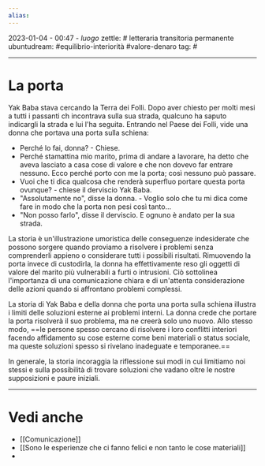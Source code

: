 ```yaml
---
alias: 
---
```

2023-01-04 - 00:47 - *luogo*
zettle: # letteraria transitoria permanente
ubuntudream: #equilibrio-interiorità #valore-denaro 
tag: #

---
# La porta
Yak Baba stava cercando la Terra dei Folli. Dopo aver chiesto per molti mesi a tutti i passanti ch incontrava sulla sua strada, qualcuno ha saputo indicargli la strada e lui l'ha seguita. Entrando nel Paese dei Folli, vide una donna che portava una porta sulla schiena:

- Perché lo fai, donna? - Chiese.
- Perché stamattina mio marito, prima di andare a lavorare, ha detto che aveva lasciato a casa cose di valore e che non dovevo far entrare nessuno. Ecco perché porto con me la porta; così nessuno può passare.
- Vuoi che ti dica qualcosa che renderà superfluo portare questa porta ovunque? - chiese il derviscio Yak Baba.
- "Assolutamente no", disse la donna. - Voglio solo che tu mi dica come fare in modo che la porta non pesi così tanto...
- "Non posso farlo", disse il derviscio. E ognuno è andato per la sua strada.

La storia è un'illustrazione umoristica delle conseguenze indesiderate che possono sorgere quando proviamo a risolvere i problemi senza comprenderli appieno o considerare tutti i possibili risultati. Rimuovendo la porta invece di custodirla, la donna ha effettivamente reso gli oggetti di valore del marito più vulnerabili a furti o intrusioni. Ciò sottolinea l'importanza di una comunicazione chiara e di un'attenta considerazione delle azioni quando si affrontano problemi complessi.

La storia di Yak Baba e della donna che porta una porta sulla schiena illustra i limiti delle soluzioni esterne ai problemi interni. La donna crede che portare la porta risolverà il suo problema, ma ne creerà solo uno nuovo. Allo stesso modo, ==le persone spesso cercano di risolvere i loro conflitti interiori facendo affidamento su cose esterne come beni materiali o status sociale, ma queste soluzioni spesso si rivelano inadeguate e temporanee.==

In generale, la storia incoraggia la riflessione sui modi in cui limitiamo noi stessi e sulla possibilità di trovare soluzioni che vadano oltre le nostre supposizioni e paure iniziali.



---
# Vedi anche
- [[Comunicazione]]
- [[Sono le esperienze che ci fanno felici e non tanto le cose materiali]]
- 